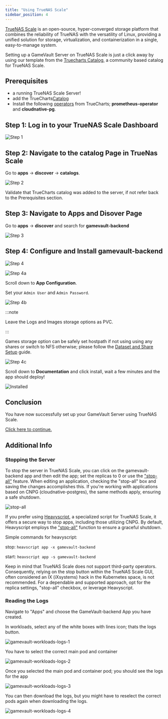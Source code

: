 ```yaml
---
title: "Using TrueNAS Scale"
sidebar_position: 4
---
```


[TrueNAS Scale](https://www.truenas.com/truenas-scale/) is an open-source, hyper-converged storage platform that combines the reliability of TrueNAS with the versatility of Linux, providing a unified solution for storage, virtualization, and containerization in a single, easy-to-manage system.

Setting up a GameVault Server on TrueNAS Scale is just a click away by using our template from the [Truecharts Catalog](https://truecharts.org/manual/SCALE/guides/getting-started),
a community based catalog for TrueNAS Scale.

## Prerequisites

- a running TrueNAS Scale Server!
- add the TrueCharts[Catalog](https://truecharts.org/manual/SCALE/guides/getting-started)
- Install the following [operators](https://truecharts.org/manual/FAQ#operators) from TrueCharts; **prometheus-operator** and **cloudnative-pg**.

## Step 1: Log in to your TrueNAS Scale Dashboard

![Step 1](/img/docs/setup/scale/scale-login.png)

## Step 2: Navigate to the catalog Page in TrueNas Scale

Go to **apps** -> **discover** -> **catalogs**.

![Step 2](/img/docs/setup/scale/scale-add-truecharts-catalog.png)

Validate that TrueCharts catalog was added to the server, if not refer back to the Prerequisites section.

## Step 3: Navigate to Apps and Disover Page

Go to **apps** -> **discover** and search for **gamevault-backend**

![Step 3](/img/docs/setup/scale/scale-discover-gamevault-app-search.png)

## Step 4: Configure and Install gamevault-backend

![Step 4](/img/docs/setup/scale/scale-discover-gamevault-app-install.png)

![Step 4a](/img/docs/setup/scale/scale-configure-gamevault-app-install-1.png)

Scroll down to **App Configuration**.

Set your `Admin User` and `Admin Password`.

![Step 4b](/img/docs/setup/scale/scale-configure-gamevault-app-install-3.png)

:::note 

Leave the Logs and Images storage options as PVC.

:::

Games storage option can be safely set hostpath if not using using any shares or switch to NFS otherwise; please follow the [Dataset and Share Setup](https://truecharts.org/manual/SCALE/guides/dataset) guide.


![Step 4c](/img/docs/setup/scale/scale-configure-gamevault-app-install-3.png)

Scroll down to **Documentation** and click install, wait a few minutes and the app should deploy!

![Installed](/img/docs/setup/scale/scale-configured-gamevault-app-installed.png)


## Conclusion

You have now successfully set up your GameVault Server using TrueNAS Scale.

[Click here to continue.](setup.md#what-next)

## Additional Info

### Stopping the Server

To stop the server in TrueNAS Scale, you can click on the gamevault-backend app and then edit the app; set the replicas to 0 or use the ["stop-all"](https://truecharts.org/news/stop-all/) feature. When editing an application, checking the "stop-all" box and saving the changes accomplishes this. If you're working with applications based on CNPG (cloudnative-postgres), the same methods apply, ensuring a safe shutdown.

![stop-all](/img/docs/setup/scale/gamevault-stop-all.png)

If you prefer using [Heavyscript](https://github.com/Heavybullets8/heavy_script), a specialized script for TrueNAS Scale, it offers a secure way to stop apps, including those utilizing CNPG. By default, Heavyscript employs the ["stop-all"](https://truecharts.org/news/stop-all/) function to ensure a graceful shutdown.

Simple commands for heavyscript:

stop: ```heavscript app -x gamevault-backend```

start: ```heavscript app -s gamevault-backend```

Keep in mind that TrueNAS Scale does not support third-party operators. Consequently, relying on the stop button within the TrueNAS Scale GUI, often considered an IX (iXsystems) hack in the Kubernetes space, is not recommended. For a dependable and supported approach, opt for the replica settings, "stop-all" checkbox, or leverage Heavyscript.

### Reading the Logs

Navigate to "Apps" and choose the GameVault-backend App you have created.

In workloads, select any of the white boxes with lines icon; thats the logs button.

![gamevault-workloads-logs-1](/img/docs/setup/scale/gamevault-workloads-logs-1.png)

You have to select the correct main pod and container

![gamevault-workloads-logs-2](/img/docs/setup/scale/gamevault-workloads-logs-2.png)

Once you selected the main pod and container pod; you should see the logs for the app

![gamevault-workloads-logs-3](/img/docs/setup/scale/gamevault-workloads-logs-3.png)

You can then download the logs, but you might have to reselect the correct pods again when downloading the logs.

![gamevault-workloads-logs-4](/img/docs/setup/scale/gamevault-workloads-logs-3=4.png)
